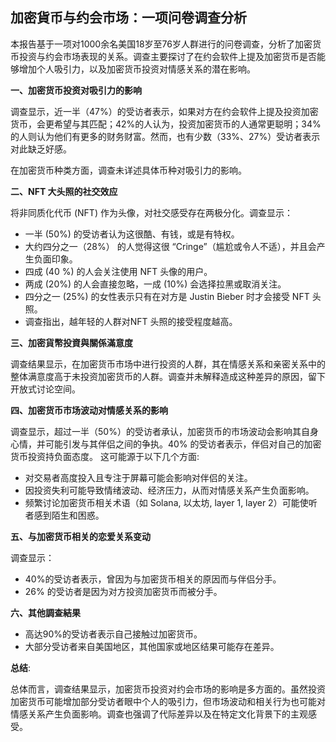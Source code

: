 ## 加密貨币与约会市场：一项问卷调查分析

本报告基于一项对1000余名美国18岁至76岁人群进行的问卷调查，分析了加密货币投资与约会市场表现的关系。调查主要探讨了在约会软件上提及加密货币是否能够增加个人吸引力，以及加密货币投资对情感关系的潜在影响。

**一、加密货币投资对吸引力的影响**

调查显示，近一半（47%）的受访者表示，如果对方在约会软件上提及投资加密货币，会更希望与其匹配；42%的人认为，投资加密货币的人通常更聪明；34%的人则认为他们有更多的财务财富。然而，也有少数（33%、27%）受访者表示对此缺乏好感。

在加密货币种类方面，调查未详述具体币种对吸引力的影响。

**二、NFT 大头照的社交效应**

将非同质化代币 (NFT) 作为头像，对社交感受存在两极分化。调查显示：

*   一半 (50%) 的受访者认为这很酷、有钱，或是有特权。
*   大约四分之一（28%） 的人觉得这很 “Cringe”（尴尬或令人不适），并且会产生负面印象。
*   四成 (40 %) 的人会关注使用 NFT 头像的用户。
*   两成 (20%) 的人会直接忽略，一成 (10%) 会选择拉黑或取消关注。
*   四分之一 (25%) 的女性表示只有在对方是 Justin Bieber 时才会接受 NFT 头照。
*   调查指出，越年轻的人群对NFT 头照的接受程度越高。

**三、加密貨幣投資與關係滿意度**

调查结果显示，在加密货币市场中进行投资的人群，其在情感关系和亲密关系中的整体满意度高于未投资加密货币的人群。调查并未解释造成这种差异的原因，留下开放式讨论空间。

**四、加密货币市场波动对情感关系的影响**

调查显示，超过一半（50%）的受访者承认，加密货币的市场波动会影响其自身心情，并可能引发与其伴侣之间的争执。40% 的受访者表示，伴侣对自己的加密货币投资持负面态度。 这可能源于以下几个方面:

*   对交易者高度投入且专注于屏幕可能会影响对伴侣的关注。
*   因投资失利可能导致情绪波动、经济压力，从而对情感关系产生负面影响。
*   频繁讨论加密货币相关术语（如 Solana, 以太坊, layer 1, layer 2）可能使听者感到陌生和困惑。

**五、与加密货币相关的恋爱关系变动**

调查显示：

*   40%的受访者表示，曾因为与加密货币相关的原因而与伴侣分手。
*   26% 的受访者是因为对方投资加密货币而被分手。

**六、其他調查結果**

*   高达90%的受访者表示自己接触过加密货币。
*   大部分受访者来自美国地区，其他国家或地区结果可能存在差异。

**总结**:

总体而言，调查结果显示，加密货币投资对约会市场的影响是多方面的。虽然投资加密货币可能增加部分受访者眼中个人的吸引力，但市场波动和相关行为也可能对情感关系产生负面影响。调查也强调了代际差异以及在特定文化背景下的主观感受。